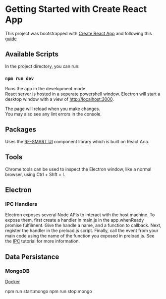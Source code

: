 # Getting Started with Create React App

This project was bootstrapped with [Create React App](https://github.com/facebook/create-react-app) and following this [guide](https://medium.com/@azer.maslow/creating-desktop-applications-with-electron-and-react-b7f81f78c9d5)

## Available Scripts

In the project directory, you can run:

### `npm run dev`

Runs the app in the development mode.\
React server is hosted in a seperate powershell window.
Electron will start a desktop window with a view of [http://localhost:3000](http://localhost:3000).

The page will reload when you make changes.\
You may also see any lint errors in the console.

## Packages

Uses the [RF-SMART UI](https://medium.com/@azer.maslow/creating-desktop-applications-with-electron-and-react-b7f81f78c9d5) component library which is built on React Aria.

## Tools

Chrome tools can be used to inspect the Electron window, like a normal browser, using Ctrl + Shft + I.

## Electron

### IPC Handlers

Electron exposes several Node APIs to interact with the host machine. To expose them, first create a handler in main.js in the app.whenReady promise fulfilment. Give the handle a name, and a function to callback. Next, register the handler in the preload.js script. Finally, call the event from your main code using the name of the function you exposed in preload.js. See the [IPC](https://www.electronjs.org/docs/latest/tutorial/ipc) tutorial for more information.

## Data Persistance

### MongoDB

[Docker](https://hub.docker.com/_/mongo)

npm run start:mongo
npm run stop:mongo
